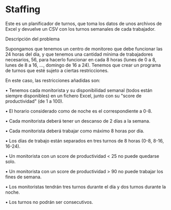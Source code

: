 # Staffing 

Este es un planificador de turnos, que toma los datos de unos archivos de Excel y devuelve un CSV con los turnos semanales de cada trabajador.


Descripción del problema

Supongamos  que tenemos un centro de monitoreo que debe funcionar las 24 horas del día, y que tenemos una cantidad mínima de trabajadores necesarios, 56, para hacerlo funcionar en cada 8 horas (lunes de 0 a 8, lunes de 8 a 16, ..., domingo de 16 a 24). Tenemos que crear un programa de turnos que esté sujeto a ciertas restricciones.

En este caso, las restricciones añadidas son:

$\bullet$ Tenemos cada monitorista y su disponibilidad semanal (todos están siempre disponibles) en un fichero Excel, junto con su "score de productividad" (de 1 a 100).

$\bullet$ El horario considerado como de noche es el correspondiente a 0-8.

$\bullet$ Cada monitorista deberá tener un descanso de 2 días a la semana.

$\bullet$ Cada monitorista deberá trabajar como máximo 8 horas por día.

$\bullet$ Los días de trabajo están separados en tres turnos de 8 horas (0-8, 8-16, 16-24).

$\bullet$ Un monitorista con un score de productividad < 25 no puede quedarse solo.

$\bullet$ Un monitorista con un score de productividad > 90 no puede trabajar los fines de semana.

$\bullet$ Los monitoristas tendrán tres turnos durante el día y dos turnos durante la noche.

$\bullet$ Los turnos no podrán ser consecutivos.

